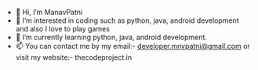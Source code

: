 - 👋 Hi, I’m ManavPatni
- 👀 I’m interested in coding such as python, java, android development and also I love to play games
- 🌱 I’m currently learning python, java, android development.
- 📫 You can contact me by my email:- developer.mnvpatni@gmail.com or visit my website:- thecodeproject.in

<!--- 💞️ I’m looking to collaborate on ... --->

<!---
ManavPatni/ManavPatni is a ✨ special ✨ repository because its `README.md` (this file) appears on your GitHub profile.
You can click the Preview link to take a look at your changes.
--->
